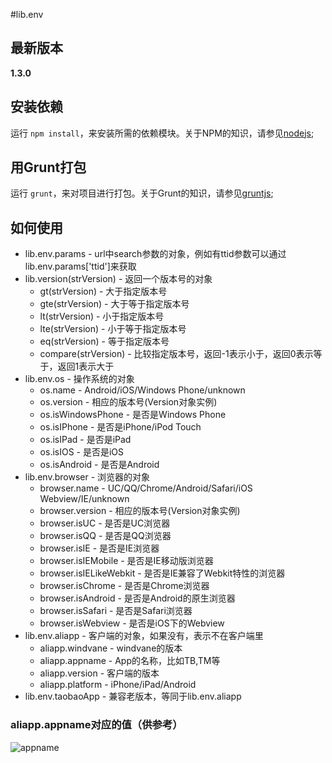 #lib.env

## 最新版本

**1.3.0**

## 安装依赖

运行 `npm install`，来安装所需的依赖模块。关于NPM的知识，请参见[nodejs](http://nodejs.org/);

## 用Grunt打包

运行 `grunt`，来对项目进行打包。关于Grunt的知识，请参见[gruntjs](http://gruntjs.com/);

## 如何使用

* lib.env.params - url中search参数的对象，例如有ttid参数可以通过lib.env.params['ttid']来获取
* lib.version(strVersion) - 返回一个版本号的对象
	* gt(strVersion) - 大于指定版本号
	* gte(strVersion) - 大于等于指定版本号
	* lt(strVersion) - 小于指定版本号
	* lte(strVersion) - 小于等于指定版本号
	* eq(strVersion) - 等于指定版本号
	* compare(strVersion) - 比较指定版本号，返回-1表示小于，返回0表示等于，返回1表示大于
* lib.env.os - 操作系统的对象
	* os.name - Android/iOS/Windows Phone/unknown
	* os.version - 相应的版本号(Version对象实例)
	* os.isWindowsPhone - 是否是Windows Phone
	* os.isIPhone - 是否是iPhone/iPod Touch
	* os.isIPad - 是否是iPad
	* os.isIOS - 是否是iOS
	* os.isAndroid - 是否是Android
* lib.env.browser - 浏览器的对象
	* browser.name - UC/QQ/Chrome/Android/Safari/iOS Webview/IE/unknown
	* browser.version - 相应的版本号(Version对象实例)
	* browser.isUC - 是否是UC浏览器
	* browser.isQQ - 是否是QQ浏览器
	* browser.isIE - 是否是IE浏览器
	* browser.isIEMobile - 是否是IE移动版浏览器
	* browser.isIELikeWebkit - 是否是IE兼容了Webkit特性的浏览器
	* browser.isChrome - 是否是Chrome浏览器
	* browser.isAndroid - 是否是Android的原生浏览器
	* browser.isSafari - 是否是Safari浏览器
	* browser.isWebview - 是否是iOS下的Webview
* lib.env.aliapp - 客户端的对象，如果没有，表示不在客户端里
	* aliapp.windvane - windvane的版本
	* aliapp.appname - App的名称，比如TB,TM等
	* aliapp.version - 客户端的版本
	* aliapp.platform - iPhone/iPad/Android
* lib.env.taobaoApp - 兼容老版本，等同于lib.env.aliapp

### aliapp.appname对应的值（供参考）

![appname](http://gtms01.alicdn.com/tps/i1/TB1FskDGXXXXXboXpXXVUdOQFXX-300-684.jpg)